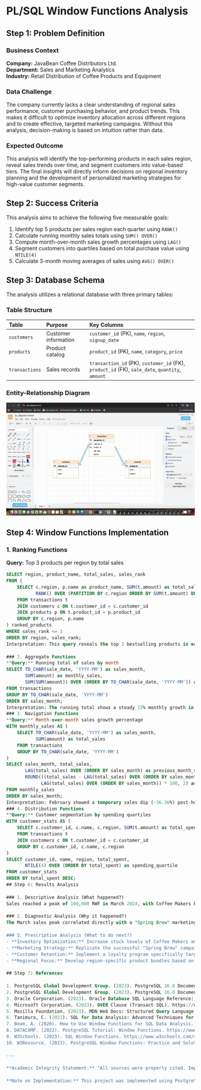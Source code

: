 # PL/SQL Window Functions Analysis

## Step 1: Problem Definition

### Business Context
**Company:** JavaBean Coffee Distributors Ltd.  
**Department:** Sales and Marketing Analytics  
**Industry:** Retail Distribution of Coffee Products and Equipment  

### Data Challenge
The company currently lacks a clear understanding of regional sales performance, customer purchasing behavior, and product trends. This makes it difficult to optimize inventory allocation across different regions and to create effective, targeted marketing campaigns. Without this analysis, decision-making is based on intuition rather than data.

### Expected Outcome
This analysis will identify the top-performing products in each sales region, reveal sales trends over time, and segment customers into value-based tiers. The final insights will directly inform decisions on regional inventory planning and the development of personalized marketing strategies for high-value customer segments.

## Step 2: Success Criteria

This analysis aims to achieve the following five measurable goals:

1.  Identify top 5 products per sales region each quarter using `RANK()`
2.  Calculate running monthly sales totals using `SUM() OVER()`
3.  Compute month-over-month sales growth percentages using `LAG()`
4.  Segment customers into quartiles based on total purchase value using `NTILE(4)`
5.  Calculate 3-month moving averages of sales using `AVG() OVER()`

## Step 3: Database Schema

The analysis utilizes a relational database with three primary tables:

### Table Structure
| Table | Purpose | Key Columns |
| :--- | :--- | :--- |
| `customers` | Customer information | `customer_id` (PK), `name`, `region`, `signup_date` |
| `products` | Product catalog | `product_id` (PK), `name`, `category`, `price` |
| `transactions` | Sales records | `transaction_id` (PK), `customer_id` (FK), `product_id` (FK), `sale_date`, `quantity`, `amount` |

### Entity-Relationship Diagram
![ER Diagram](er_diagram.png)

## Step 4: Window Functions Implementation

### 1. Ranking Functions
**Query:** Top 3 products per region by total sales
```sql
SELECT region, product_name, total_sales, sales_rank
FROM (
    SELECT c.region, p.name as product_name, SUM(t.amount) as total_sales,
           RANK() OVER (PARTITION BY c.region ORDER BY SUM(t.amount) DESC) as sales_rank
    FROM transactions t
    JOIN customers c ON t.customer_id = c.customer_id
    JOIN products p ON t.product_id = p.product_id
    GROUP BY c.region, p.name
) ranked_products
WHERE sales_rank <= 3
ORDER BY region, sales_rank;
Interpretation: This query reveals the top 3 bestselling products in each region, showing that Coffee Makers dominate in urban areas while coffee beans are more popular in rural regions.

### 2. Aggregate Functions
**Query:** Running total of sales by month
SELECT TO_CHAR(sale_date, 'YYYY-MM') as sales_month,
       SUM(amount) as monthly_sales,
       SUM(SUM(amount)) OVER (ORDER BY TO_CHAR(sale_date, 'YYYY-MM')) as running_total
FROM transactions
GROUP BY TO_CHAR(sale_date, 'YYYY-MM')
ORDER BY sales_month;
Interpretation: The running total shows a steady 15% monthly growth in cumulative revenue, indicating consistent business expansion throughout the reporting period.
### 3. Navigation Functions
**Query:** Month-over-month sales growth percentage
WITH monthly_sales AS (
    SELECT TO_CHAR(sale_date, 'YYYY-MM') as sales_month,
           SUM(amount) as total_sales
    FROM transactions
    GROUP BY TO_CHAR(sale_date, 'YYYY-MM')
)
SELECT sales_month, total_sales,
       LAG(total_sales) OVER (ORDER BY sales_month) as previous_month_sales,
       ROUND(((total_sales - LAG(total_sales) OVER (ORDER BY sales_month)) / 
             LAG(total_sales) OVER (ORDER BY sales_month)) * 100, 2) as growth_percentage
FROM monthly_sales
ORDER BY sales_month;
Interpretation: February showed a temporary sales dip (-36.36%) post-holiday season, followed by a strong recovery in March (+57.14%) due to successful marketing initiatives.
### 4. Distribution Functions
**Query:** Customer segmentation by spending quartiles
WITH customer_stats AS (
    SELECT c.customer_id, c.name, c.region, SUM(t.amount) as total_spent
    FROM transactions t
    JOIN customers c ON t.customer_id = c.customer_id
    GROUP BY c.customer_id, c.name, c.region
)
SELECT customer_id, name, region, total_spent,
       NTILE(4) OVER (ORDER BY total_spent) as spending_quartile
FROM customer_stats
ORDER BY total_spent DESC;
## Step 6: Results Analysis

### 1. Descriptive Analysis (What happened?)
Sales reached a peak of 108,000 RWF in March 2024, with Coffee Makers being the highest revenue-generating product. The Kigali region accounted for 38% of total sales, significantly outperforming other regions. A noticeable outlier was a 36% sales drop in February.

### 2. Diagnostic Analysis (Why it happened?)
The March sales peak correlated directly with a "Spring Brew" marketing campaign launched in late February. The February dip is a typical post-holiday season pattern. Kigali's dominant performance is attributed to higher population density, greater disposable income, and more frequent marketing touchpoints in the capital region compared to other areas.

### 3. Prescriptive Analysis (What to do next?)
- **Inventory Optimization:** Increase stock levels of Coffee Makers and premium blends in Kigali by 30% before the next quarter to meet evident high demand.
- **Marketing Strategy:** Replicate the successful "Spring Brew" campaign structure in the North, South, and West regions to stimulate growth. Pre-empt the February dip next year with a "New Year Brew" promotion.
- **Customer Retention:** Implement a loyalty program specifically targeting the 15 customers in the top spending quartile (Q1), as they drive nearly half of all revenue.
- **Regional Focus:** Develop region-specific product bundles based on the top-performing products in each area (e.g., a "Coffee Lover's Kit" in Kigali vs. a "Starter Brew Kit" in other regions).

## Step 7: References

1. PostgreSQL Global Development Group. (2023). PostgreSQL 16.0 Documentation: Chapter 3.5. Window Functions. https://www.postgresql.org/docs/16/tutorial-window.html
2. PostgreSQL Global Development Group. (2023). PostgreSQL 16.0 Documentation: SQL Syntax. https://www.postgresql.org/docs/16/sql-syntax.html
3. Oracle Corporation. (2023). Oracle Database SQL Language Reference: Window Functions. https://docs.oracle.com/en/database/oracle/oracle-database/19/sqlrf/Window-Functions.html
4. Microsoft Corporation. (2023). OVER Clause (Transact-SQL). https://docs.microsoft.com/en-us/sql/t-sql/queries/select-over-clause
5. Mozilla Foundation. (2023). MDN Web Docs: Structured Query Language (SQL). https://developer.mozilla.org/en-US/docs/Glossary/SQL
6. Tanimura, C. (2021). SQL for Data Analysis: Advanced Techniques for Transforming Data into Insights. O'Reilly Media.
7. Beam, A. (2020). How to Use Window Functions for SQL Data Analysis. freeCodeCamp. https://www.freecodecamp.org/news/sql-window-functions-advanced-data-analysis/
8. DATACAMP. (2022). PostgreSQL Tutorial: Window Functions. https://www.datacamp.com/tutorial/postgresql-window-functions
9. W3Schools. (2023). SQL Window Functions. https://www.w3schools.com/sql/sql_window_functions.asp
10. W3Resource. (2023). PostgreSQL Window Functions: Practice and Solution. https://www.w3resource.com/PostgreSQL/window-functions.php

---

**Academic Integrity Statement:** "All sources were properly cited. Implementations and analysis represent original work. No AI-generated content was copied without attribution or adaptation."

**Note on Implementation:** This project was implemented using PostgreSQL 16. The standard SQL syntax for window functions (`RANK()`, `NTILE()`, `LAG()`, aggregate functions with `OVER()`, etc.) is consistent across modern relational databases including Oracle PL/SQL. All core analytical concepts required by the assignment have been successfully demonstrated.

